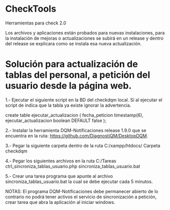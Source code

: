 # CheckTools
Herramientas para check 2.0

Los archivos y aplicaciones están probados para nuevas instalaciones, para la instalación de mejoras o actualizaciones se subirá en un release y dentro del release se explicara como se instala esa nueva actualización.

# Solución para actualización de tablas del personal, a petición del usuario desde la página web.

1.- Ejecutar el siguiente script en la BD del checkdqm local. Sí al ejecutar el script de indica que la tabla ya existe ignorar la advertencia.

create table ejecutar_actualizacion (
fecha_peticion timestamp(6),
ejecutar_actualizacion boolean DEFAULT false
);

2.- Instalar la herramienta DQM-Notificaciones release 1.9.0 que se encuentra en la ruta: https://github.com/DiagnostiQM/DesktopDQM.

3.- Pegar la siguiente carpeta dentro de la ruta C:/xampp/htdocs/
	Carpeta checkdqm
 
4.- Pegar los siguientes archivos en la ruta C:/Tareas
	ctrl_sincroniza_tablas_usuario.php
	sincroniza_tablas_usuario.bat

5.- Crear una tarea programa que apunte al archivo sincroniza_tablas_usuario.bat la cual se debe ejecutar cada 5 minutos.

NOTAS: El programa DQM-Notificaciones debe permanecer abierto de lo contrario no podrá tener activos el servicio de sincronización a petición, crear tarea que abra la aplicación al iniciar windows.
